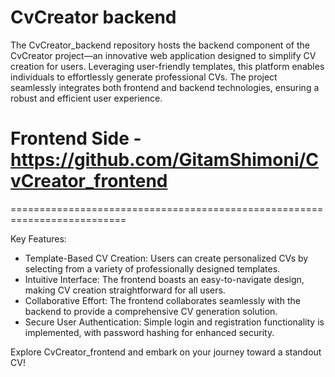# CvCreator backend
The CvCreator_backend repository hosts the backend component of the CvCreator project—an innovative web application designed to simplify CV creation for users. Leveraging user-friendly templates, this platform enables individuals to effortlessly generate professional CVs. The project seamlessly integrates both frontend and backend technologies, ensuring a robust and efficient user experience.

# Frontend Side - https://github.com/GitamShimoni/CvCreator_frontend

==========================================================================

Key Features:
* Template-Based CV Creation: Users can create personalized CVs by selecting from a variety of professionally designed templates.
* Intuitive Interface: The frontend boasts an easy-to-navigate design, making CV creation straightforward for all users.
* Collaborative Effort: The frontend collaborates seamlessly with the backend to provide a comprehensive CV generation solution.
* Secure User Authentication: Simple login and registration functionality is implemented, with password hashing for enhanced security.

Explore CvCreator_frontend and embark on your journey toward a standout CV!
